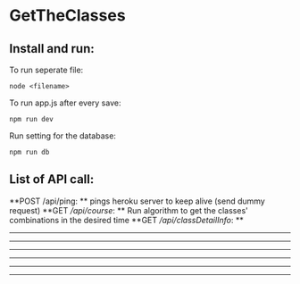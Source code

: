 # GetTheClasses
## Install and run:
To run seperate file:
```
node <filename>
```

To run app.js after every save:
```
npm run dev
```

Run setting for the database:
```
npm run db
```

## List of API call:
**POST /api/ping: ** pings heroku server to keep alive (send dummy request)
**GET _/api/course_: ** Run algorithm to get the classes' combinations in the desired time
**GET _/api/classDetailInfo_: ** 
****
****
****
****
****
****

